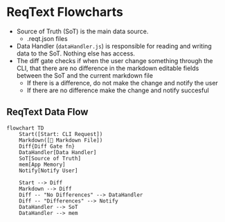 # ReqText Flowcharts

- Source of Truth (SoT) is the main data source.
    - .reqt.json files
- Data Handler (`dataHandler.js`) is responsible for reading and writing data to the SoT. Nothing else has access.
- The diff gate checks if when the user change something through the CLI, that there are no difference in the markdown editable fields between the SoT and the current markdown file
    - If there is a difference, do not make the change and notify the user
    - If there are no difference make the change and notify succesful

## ReqText Data Flow

````mermaid
flowchart TD
    Start([Start: CLI Request])
    Markdown([📄 Markdown File])
    Diff{Diff Gate fn}
    DataHandler[Data Handler]
    SoT[Source of Truth]
    mem[App Memory]
    Notify[Notify User]

    Start --> Diff
    Markdown --> Diff
    Diff -- "No Differences" --> DataHandler
    Diff -- "Differences" --> Notify
    DataHandler --> SoT
    DataHandler --> mem
````

